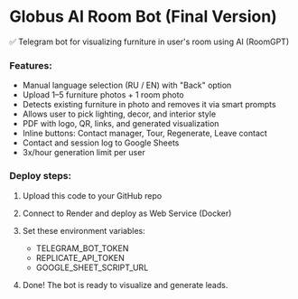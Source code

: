 
# Globus AI Room Bot (Final Version)

✅ Telegram bot for visualizing furniture in user's room using AI (RoomGPT)

### Features:
- Manual language selection (RU / EN) with "Back" option
- Upload 1–5 furniture photos + 1 room photo
- Detects existing furniture in photo and removes it via smart prompts
- Allows user to pick lighting, decor, and interior style
- PDF with logo, QR, links, and generated visualization
- Inline buttons: Contact manager, Tour, Regenerate, Leave contact
- Contact and session log to Google Sheets
- 3x/hour generation limit per user

### Deploy steps:
1. Upload this code to your GitHub repo
2. Connect to Render and deploy as Web Service (Docker)
3. Set these environment variables:
    - TELEGRAM_BOT_TOKEN
    - REPLICATE_API_TOKEN
    - GOOGLE_SHEET_SCRIPT_URL

4. Done! The bot is ready to visualize and generate leads.
